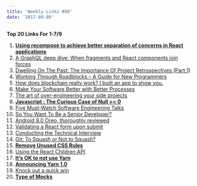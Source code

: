 ```yaml
---
title: 'Weekly Links #80'
date: '2017-09-09'
---
```


**Top 20 Links For 1-7/9**

1.  **[Using recompose to achieve better separation of concerns in React applications](https://medium.com/@cdelaorden/using-recompose-to-achieve-better-separation-of-concerns-in-react-applications-cf7d30721f59)**
2.  [A GraphQL deep dive: When fragments and React components join forces](https://medium.com/conduit-analytics/graphql-fragments-components-30021a83fc12)
3.  [Dwelling On The Past: The Importance Of Project Retrospectives (Part 1)](https://www.smashingmagazine.com/2017/09/importance-project-retrospectives-part-1/)
4.  [Working Through Roadblocks – A Guide for New Programmers](https://ardalis.com/working-through-roadblocks-a-guide-for-new-programmers)
5.  [How does blockchain really work? I built an app to show you.](https://medium.freecodecamp.org/how-does-blockchain-really-work-i-built-an-app-to-show-you-6b70cd4caf7d)
6.  [Make Your Software Better with Better Processes](https://simpleprogrammer.com/2017/09/01/make-software-better-development-process)
7.  [The art of over-engineering your side projects](https://elsyms.com/the-art-of-over-engineering-your-side-projects/)
8.  **[Javascript : The Curious Case of Null >= 0](https://blog.campvanilla.com/javascript-the-curious-case-of-null-0-7b131644e274)**
9.  [Five Must-Watch Software Engineering Talks](https://techblog.bozho.net/five-must-watch-software-engineering-talks/)
10. [So You Want To Be a Senior Developer?](https://css-tricks.com/want-senior-developer/)
11. [Android 8.0 Oreo, thoroughly reviewed](https://arstechnica.com/gadgets/2017/09/android-8-0-oreo-thoroughly-reviewed/)
12. [Validating a React form upon submit](https://goshakkk.name/submit-time-validation-react/)
13. [Conducting the Technical Interview](https://alistapart.com/article/conducting-the-technical-interview)
14. [Git: To Squash or Not to Squash?](https://dzone.com/articles/git-to-squash-or-not-to-squash)
15. **[Remove Unused CSS Rules](https://falkus.co/2017/09/remove-unused-css-rules/)**
16. [Using the React Children API](http://developingthoughts.co.uk/using-the-react-children-api/)
17. **[It’s OK to not use Yarn](https://hackernoon.com/its-ok-to-not-use-yarn-f28dc766ef32)**
18. **[Announcing Yarn 1.0](https://code.facebook.com/posts/274518539716230)**
19. [Knock out a quick win](https://m.signalvnoise.com/knock-out-a-quick-win-1aac3446fe98)
20. **[Type of Mocks](http://blog.tremblay.pro/2017/09/mocks.html)**
